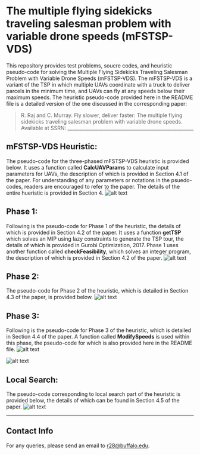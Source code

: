 # The multiple flying sidekicks traveling salesman problem with variable drone speeds (mFSTSP-VDS)
This repository provides test problems, soucre codes, and heuristic pseudo-code for solving the Multiple Flying Sidekicks Traveling Salesman Problem with Variable Drone Speeds (mFSTSP-VDS). The mFSTSP-VDS is a variant of the TSP in which multiple UAVs coordinate with a truck to deliver parcels in the minimum time, and UAVs can fly at any speeds below their maximum speeds. The heuristic pseudo-code provided here in the README file is a detailed version of the one discussed in the corresponding paper:
> R. Raj and C. Murray. Fly slower, deliver faster: The multiple flying sidekicks traveling salesman problem with variable drone speeds. Available at SSRN: _____________________________________________________

## mFSTSP-VDS Heuristic:
The pseudo-code for the three-phased mFSTSP-VDS heuristic is provided below. It uses a function called **CalcUAVParams** to calculate input parameters for UAVs, the description of which is provided in Section 4.1 of the paper. For understanding of any parameters or notations in the psuedo-codes, readers are encouraged to refer to the paper. The details of the entire hueristic is provided in Section 4.
![alt text](https://github.com/optimatorlab/mFSTSP-VDS/blob/murray/Heuristic.png)

## Phase 1:
Following is the pseudo-code for Phase 1 of the heuristic, the details of which is provided in Section 4.2 of the paper. It uses a function **getTSP** which solves an MIP using lazy constraints to generate the TSP tour, the details of which is provided in Gurobi Optimization, 2017. Phase 1 uses another function called **checkFeasibility**, which solves an integer program, the description of which is provided in Section 4.2 of the paper.
![alt text](https://github.com/optimatorlab/mFSTSP-VDS/blob/murray/Phase1.png)

## Phase 2:
The pseudo-code for Phase 2 of the heuristic, which is detailed in Section 4.3 of the paper, is provided below.
![alt text](https://github.com/optimatorlab/mFSTSP-VDS/blob/murray/Phase2.png)

## Phase 3:
Following is the pseudo-code for Phase 3 of the heuristic, which is detailed in Section 4.4 of the paper. A function called **ModifySpeeds** is used within this phase, the pseudo-code for which is also provided here in the README file.
![alt text](https://github.com/optimatorlab/mFSTSP-VDS/blob/murray/Phase3.png)

![alt text](https://github.com/optimatorlab/mFSTSP-VDS/blob/murray/ModifySpeeds.png)

## Local Search:
The pseudo-code corresponding to local search part of the heuristic is provided below, the details of which can be found in Section 4.5 of the paper.
![alt text](https://github.com/optimatorlab/mFSTSP-VDS/blob/murray/LocalSearch.png)

----

## Contact Info

For any queries, please send an email to r28@buffalo.edu.
